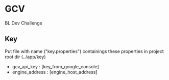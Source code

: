 # GCV

BL Dev Challenge

## Key
Put file with name ("key.properties") containings these properties in project root dir (../app/key)
<ul>
<li> gcv_api_key : [key_from_google_console] </li>
<li> engine_address : [engine_host_address] </li>
</ul>
